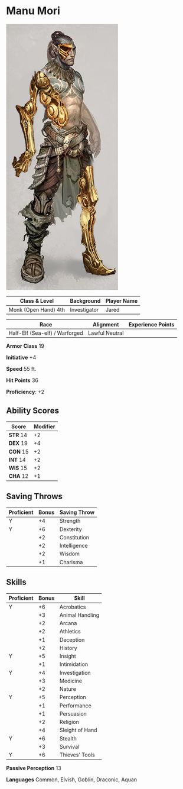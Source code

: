 # Manu Mori

![Image of Manu Mori](https://raw.githubusercontent.com/flamableconcrete/DnD-5E-Character-Sheet/master/img/Manu_Mori.jpg)

| **Class & Level** | **Background** | **Player Name** |
| ----------------- | -------------- | --------------- |
| Monk (Open Hand) 4th | Investigator | Jared |

| **Race** | **Alignment** | **Experience Points** |
| -------- | ------------- | --------------------- |
| Half-Elf (Sea-elf) / Warforged | Lawful Neutral |  |

**Armor Class** 19

**Initiative** +4

**Speed** 55 ft.

**Hit Points** 36

**Proficiency**: +2

## Ability Scores

| **Score** | **Modifier** |
| --------- | ------------ |
| **STR** 14 | +2 |
| **DEX** 19 | +4 |
| **CON** 15 | +2 |
| **INT** 14 | +2 |
| **WIS** 15 | +2 |
| **CHA** 12 | +1 |

## Saving Throws

| **Proficient** | **Bonus** | **Saving Throw** |
| ------- | ------- | ------- |
| Y | +4 | Strength |
| Y | +6 | Dexterity |
|   | +2 | Constitution |
|   | +2 | Intelligence |
|   | +2 | Wisdom |
|   | +1 | Charisma |

## Skills

| **Proficient** | **Bonus** | **Skill** |
| ------- | ------- | ------- |
| Y | +6 | Acrobatics |
|   | +3 | Animal Handling |
|   | +2 | Arcana |
|   | +2 | Athletics |
|   | +1 | Deception |
|   | +2 | History |
| Y | +5 | Insight |
|   | +1 | Intimidation |
| Y | +4 | Investigation |
|   | +3 | Medicine |
|   | +2 | Nature |
| Y | +5 | Perception |
|   | +1 | Performance |
|   | +1 | Persuasion |
|   | +2 | Religion |
|   | +4 | Sleight of Hand |
| Y | +6 | Stealth |
|   | +3 | Survival |
| Y | +6 | Thieves' Tools |

**Passive Perception** 13

**Languages** Common, Elvish, Goblin, Draconic, Aquan
